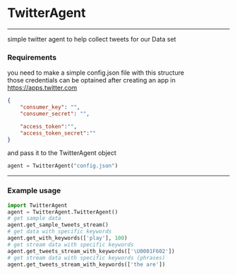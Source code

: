 # TwitterAgent
---
simple twitter agent to help collect tweets for our Data set

### Requirements
you need to make a simple config.json file with this structure  
those credentials can be optained after creating an app in https://apps.twitter.com
```json
{
	"consumer_key": "",
	"consumer_secret": "",

	"access_token":"",
	"access_token_secret":""
}

```
and pass it to the TwitterAgent object 
```python
agent = TwitterAgent("config.json")

```
---
### Example usage
```python
import TwitterAgent
agent = TwitterAgent.TwitterAgent()
# get sample data
agent.get_sample_tweets_stream()
# get data with specific keywords
agent.get_with_keywords(['play'], 100)
# get stream data with specific keywords
agent.get_tweets_stream_with_keywords(['\U0001F602'])
# get stream data with specific keywords (phrases)
agent.get_tweets_stream_with_keywords(['the are'])
```